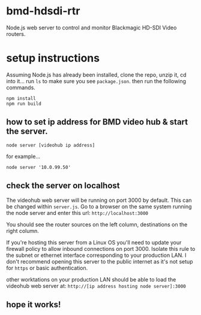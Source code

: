 # bmd-hdsdi-rtr

Node.js web server to control and monitor Blackmagic HD-SDI Video routers. 



# setup instructions

Assuming Node.js has already been installed, clone the repo, unzip it, cd into it... 
run `ls` to make sure you see `package.json`.
then run the following commands.

```
npm install
npm run build
```

## how to set ip address for BMD video hub & start the server.
```
node server [videohub ip address]
```
for example...
```
node server '10.0.99.50'
```

## check the server on localhost
The videohub web server will be running on port 3000 by default.  This can be changed within `server.js`.
Go to a browser on the same system running the node server and enter this url:  `http://localhost:3000`

You should see the router sources on the left column, destinations on the right column.

If you're hosting this server from a Linux OS you'll need to update your firewall policy to allow inbound connections on port 3000.  Isolate this rule to the subnet or ethernet interface corresponding to your production LAN.  I don't recommend opening this server to the public internet as it's not setup for `https` or basic authentication. 

other worktations on your production LAN should be able to load the videohub web server at: `http://[ip address hosting node server]:3000`


## hope it works!